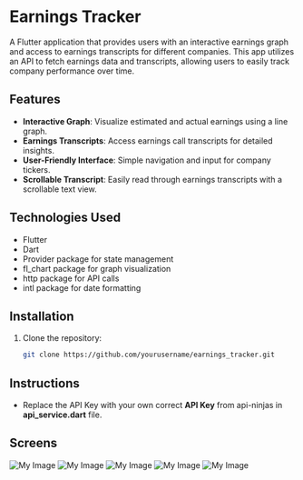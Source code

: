 # Earnings Tracker

A Flutter application that provides users with an interactive earnings graph and access to earnings transcripts for different companies. This app utilizes an API to fetch earnings data and transcripts, allowing users to easily track company performance over time.

## Features

- **Interactive Graph**: Visualize estimated and actual earnings using a line graph.
- **Earnings Transcripts**: Access earnings call transcripts for detailed insights.
- **User-Friendly Interface**: Simple navigation and input for company tickers.
- **Scrollable Transcript**: Easily read through earnings transcripts with a scrollable text view.

## Technologies Used

- Flutter
- Dart
- Provider package for state management
- fl_chart package for graph visualization
- http package for API calls
- intl package for date formatting

## Installation

1. Clone the repository:

   ```bash
   git clone https://github.com/yourusername/earnings_tracker.git

## Instructions 

- Replace the API Key with your own correct **API Key** from api-ninjas in **api_service.dart** file.

## Screens

![My Image](Assets/Images/1.jpg)
![My Image](Assets/Images/2.jpg)
![My Image](Assets/Images/3.jpg)
![My Image](Assets/Images/4.jpg)
![My Image](Assets/Images/5.jpg)
